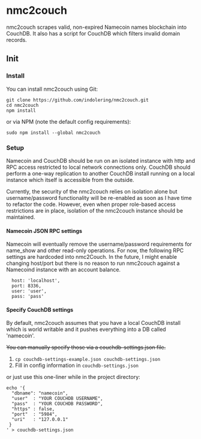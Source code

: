 nmc2couch
=========

nmc2couch scrapes valid, non-expired Namecoin names blockchain into CouchDB.  It also has a script for CouchDB which
filters invalid domain records.

## Init

### Install

You can install nmc2couch using Git:

```
git clone https://github.com/indolering/nmc2couch.git
cd nmc2couch
npm install
```

or via NPM (note the default config requirements):

`sudo npm install --global nmc2couch`


### Setup

Namecoin and CouchDB should be run on an isolated instance with http and RPC access restricted to local network
connections only.  CouchDB should perform a one-way replication to another CouchDB install running on a local instance
 which itself is accessible from the outside.

Currently, the security of the nmc2couch relies on isolation alone but username/password functionality will be
re-enabled as soon as I have time to refactor the code.  However, even when proper role-based access restrictions are in
 place, isolation of the nmc2couch instance should be maintained.

#### Namecoin JSON RPC settings
Namecoin will eventually remove the username/password requirements for name_show and other read-only operations.  For
now, the following RPC settings are hardcoded into nmc2Couch.  In the future, I might enable changing host/port but
there is no reason to run nmc2couch against a Namecoind instance with an account balance.

      host: 'localhost',
      port: 8336,
      user: 'user',
      pass: 'pass'


#### Specify CouchDB settings
By default, nmc2couch assumes that you have a local CouchDB install which is
world writable and it pushes everything into a DB called 'namecoin'.

<del>You can manually specify those via a couchdb-settings.json file.

1. `cp couchdb-settings-example.json couchdb-settings.json`
2. Fill in config information in `couchdb-settings.json`

or just use this one-liner while in the project directory:

````
echo '{
  "dbname": "namecoin",
  "user"  : "YOUR COUCHDB USERNAME",
  "pass"  : "YOUR COUCHDB PASSWORD",
  "https" : false,
  "port"  : "5984",
  "uri"   : "127.0.0.1"
 }
' > couchdb-settings.json
````
</del>